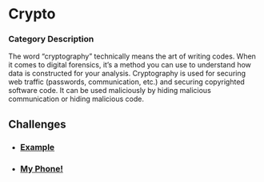 # Crypto

### Category Description

The word “cryptography” technically means the art of writing codes. When it comes to digital forensics, it’s a method you can use to understand how data is constructed for your analysis. Cryptography is used for securing web traffic (passwords, communication, etc.) and securing copyrighted software code. It can be used maliciously by hiding malicious communication or hiding malicious code.

## Challenges

- ### [Example](<Example>)
- ### [My Phone!](<My Phone!>)
